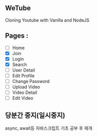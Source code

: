 ## WeTube

Cloning Youtube with Vanilla and NodeJS


## Pages : 

 - [ ] Home
 - [x] Join
 - [x] Login
 - [x] Search
 - [ ] User Detail
 - [ ] Edit Profile
 - [ ] Change Password
 - [ ] Upload Video
 - [ ] Video Detail
 - [ ] Edit Video   

 ## 당분간 중지(일시중지)
 async, await등 자바스크립트 기초 공부 후 재개